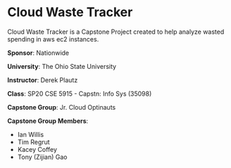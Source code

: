 # Cloud Waste Tracker

Cloud Waste Tracker is a Capstone Project created to help analyze wasted spending in aws ec2 instances.

**Sponsor**: Nationwide

**University**: The Ohio State University

**Instructor**: Derek Plautz 

**Class**: SP20 CSE 5915 - Capstn: Info Sys (35098)

**Capstone Group**: Jr. Cloud Optinauts

**Capstone Group Members**:
- Ian Willis
- Tim Regrut
- Kacey Coffey
- Tony (Zijian) Gao
